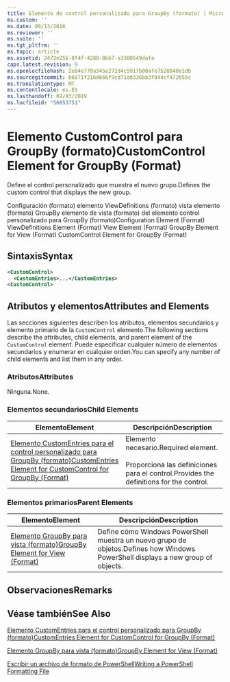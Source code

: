 ```yaml
---
title: Elemento de control personalizado para GroupBy (formato) | Microsoft Docs
ms.custom: ''
ms.date: 09/13/2016
ms.reviewer: ''
ms.suite: ''
ms.tgt_pltfrm: ''
ms.topic: article
ms.assetid: 2472e256-8f4f-4288-8b67-a3300649dafa
caps.latest.revision: 9
ms.openlocfilehash: 2e84e770a345e272d4c5917b00afe7520840e1db
ms.sourcegitcommit: b6871f21bd666f9cd71dd336bb3f844cf472b56c
ms.translationtype: MT
ms.contentlocale: es-ES
ms.lasthandoff: 02/03/2019
ms.locfileid: "56853751"
---
```

# <a name="customcontrol-element-for-groupby-format"></a><span data-ttu-id="d1a80-102">Elemento CustomControl para GroupBy (formato)</span><span class="sxs-lookup"><span data-stu-id="d1a80-102">CustomControl Element for GroupBy (Format)</span></span>

<span data-ttu-id="d1a80-103">Define el control personalizado que muestra el nuevo grupo.</span><span class="sxs-lookup"><span data-stu-id="d1a80-103">Defines the custom control that displays the new group.</span></span>

<span data-ttu-id="d1a80-104">Configuración (formato) elemento ViewDefinitions (formato) vista elemento (formato) GroupBy elemento de vista (formato) del elemento control personalizado para GroupBy (formato)</span><span class="sxs-lookup"><span data-stu-id="d1a80-104">Configuration Element (Format) ViewDefinitions Element (Format) View Element (Format) GroupBy Element for View (Format) CustomControl Element for GroupBy (Format)</span></span>

## <a name="syntax"></a><span data-ttu-id="d1a80-105">Sintaxis</span><span class="sxs-lookup"><span data-stu-id="d1a80-105">Syntax</span></span>

```xml
<CustomControl>
  <CustomEntries>...</CustomEntries>
<CustomControl>
```

## <a name="attributes-and-elements"></a><span data-ttu-id="d1a80-106">Atributos y elementos</span><span class="sxs-lookup"><span data-stu-id="d1a80-106">Attributes and Elements</span></span>

<span data-ttu-id="d1a80-107">Las secciones siguientes describen los atributos, elementos secundarios y elemento primario de la `CustomControl` elemento.</span><span class="sxs-lookup"><span data-stu-id="d1a80-107">The following sections describe the attributes, child elements, and parent element of the `CustomControl` element.</span></span> <span data-ttu-id="d1a80-108">Puede especificar cualquier número de elementos secundarios y enumerar en cualquier orden.</span><span class="sxs-lookup"><span data-stu-id="d1a80-108">You can specify any number of child elements and list them in any order.</span></span>

### <a name="attributes"></a><span data-ttu-id="d1a80-109">Atributos</span><span class="sxs-lookup"><span data-stu-id="d1a80-109">Attributes</span></span>

<span data-ttu-id="d1a80-110">Ninguna.</span><span class="sxs-lookup"><span data-stu-id="d1a80-110">None.</span></span>

### <a name="child-elements"></a><span data-ttu-id="d1a80-111">Elementos secundarios</span><span class="sxs-lookup"><span data-stu-id="d1a80-111">Child Elements</span></span>

|<span data-ttu-id="d1a80-112">Elemento</span><span class="sxs-lookup"><span data-stu-id="d1a80-112">Element</span></span>|<span data-ttu-id="d1a80-113">Descripción</span><span class="sxs-lookup"><span data-stu-id="d1a80-113">Description</span></span>|
|-------------|-----------------|
|[<span data-ttu-id="d1a80-114">Elemento CustomEntries para el control personalizado para GroupBy (formato)</span><span class="sxs-lookup"><span data-stu-id="d1a80-114">CustomEntries Element for CustomControl for GroupBy (Format)</span></span>](./customentries-element-for-customcontrol-for-groupby-format.md)|<span data-ttu-id="d1a80-115">Elemento necesario.</span><span class="sxs-lookup"><span data-stu-id="d1a80-115">Required element.</span></span><br /><br /> <span data-ttu-id="d1a80-116">Proporciona las definiciones para el control.</span><span class="sxs-lookup"><span data-stu-id="d1a80-116">Provides the definitions for the control.</span></span>|

### <a name="parent-elements"></a><span data-ttu-id="d1a80-117">Elementos primarios</span><span class="sxs-lookup"><span data-stu-id="d1a80-117">Parent Elements</span></span>

|<span data-ttu-id="d1a80-118">Elemento</span><span class="sxs-lookup"><span data-stu-id="d1a80-118">Element</span></span>|<span data-ttu-id="d1a80-119">Descripción</span><span class="sxs-lookup"><span data-stu-id="d1a80-119">Description</span></span>|
|-------------|-----------------|
|[<span data-ttu-id="d1a80-120">Elemento GroupBy para vista (formato)</span><span class="sxs-lookup"><span data-stu-id="d1a80-120">GroupBy Element for View (Format)</span></span>](./groupby-element-for-view-format.md)|<span data-ttu-id="d1a80-121">Define cómo Windows PowerShell muestra un nuevo grupo de objetos.</span><span class="sxs-lookup"><span data-stu-id="d1a80-121">Defines how Windows PowerShell displays a new group of objects.</span></span>|

## <a name="remarks"></a><span data-ttu-id="d1a80-122">Observaciones</span><span class="sxs-lookup"><span data-stu-id="d1a80-122">Remarks</span></span>

## <a name="see-also"></a><span data-ttu-id="d1a80-123">Véase también</span><span class="sxs-lookup"><span data-stu-id="d1a80-123">See Also</span></span>

[<span data-ttu-id="d1a80-124">Elemento CustomEntries para el control personalizado para GroupBy (formato)</span><span class="sxs-lookup"><span data-stu-id="d1a80-124">CustomEntries Element for CustomControl for GroupBy (Format)</span></span>](./customentries-element-for-customcontrol-for-groupby-format.md)

[<span data-ttu-id="d1a80-125">Elemento GroupBy para vista (formato)</span><span class="sxs-lookup"><span data-stu-id="d1a80-125">GroupBy Element for View (Format)</span></span>](./groupby-element-for-view-format.md)

[<span data-ttu-id="d1a80-126">Escribir un archivo de formato de PowerShell</span><span class="sxs-lookup"><span data-stu-id="d1a80-126">Writing a PowerShell Formatting File</span></span>](./writing-a-powershell-formatting-file.md)
